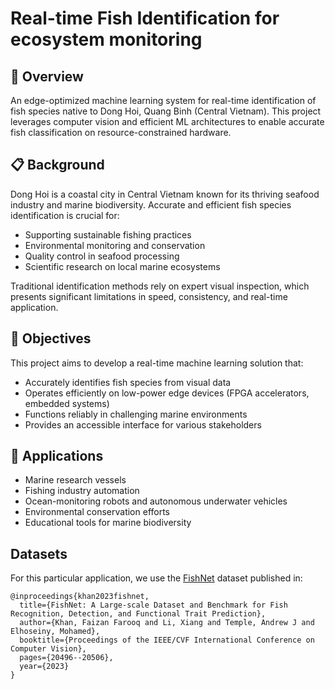 # Real-time Fish Identification for ecosystem monitoring

## 🌊 Overview

An edge-optimized machine learning system for real-time identification of fish species native to Dong Hoi, Quang Binh (Central Vietnam). This project leverages computer vision and efficient ML architectures to enable accurate fish classification on resource-constrained hardware.

## 📋 Background

Dong Hoi is a coastal city in Central Vietnam known for its thriving seafood industry and marine biodiversity. Accurate and efficient fish species identification is crucial for:

- Supporting sustainable fishing practices
- Environmental monitoring and conservation
- Quality control in seafood processing
- Scientific research on local marine ecosystems

Traditional identification methods rely on expert visual inspection, which presents significant limitations in speed, consistency, and real-time application.

## 🎯 Objectives

This project aims to develop a real-time machine learning solution that:

- Accurately identifies fish species from visual data
- Operates efficiently on low-power edge devices (FPGA accelerators, embedded systems)
- Functions reliably in challenging marine environments
- Provides an accessible interface for various stakeholders

## 🔬 Applications

- Marine research vessels
- Fishing industry automation
- Ocean-monitoring robots and autonomous underwater vehicles
- Environmental conservation efforts
- Educational tools for marine biodiversity

## Datasets

For this particular application, we use the [FishNet](https://github.com/faixan-khan/FishNet/?tab=readme-ov-file) dataset published in: 

```
@inproceedings{khan2023fishnet,
  title={FishNet: A Large-scale Dataset and Benchmark for Fish Recognition, Detection, and Functional Trait Prediction},
  author={Khan, Faizan Farooq and Li, Xiang and Temple, Andrew J and Elhoseiny, Mohamed},
  booktitle={Proceedings of the IEEE/CVF International Conference on Computer Vision},
  pages={20496--20506},
  year={2023}
}
```


